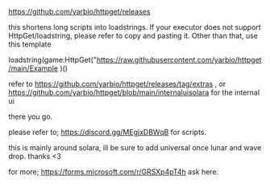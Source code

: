 https://github.com/yarbio/httpget/releases


this shortens long scripts into loadstrings. If your executor does not support HttpGet/loadstring, please refer to copy and pasting it. Other than that, use this template

loadstring(game:HttpGet("https://raw.githubusercontent.com/yarbio/httpget/main/Example )()

refer to https://github.com/yarbio/httpget/releases/tag/extras , or https://github.com/yarbio/httpget/blob/main/internaluisolara for the internal ui

there you go.

please refer to; https://discord.gg/MEgjxDBWqB for scripts.

this is mainly around solara, ill be sure to add universal once lunar and wave drop.
thanks <3


for more; https://forms.microsoft.com/r/GRSXp4pT4h ask here.
